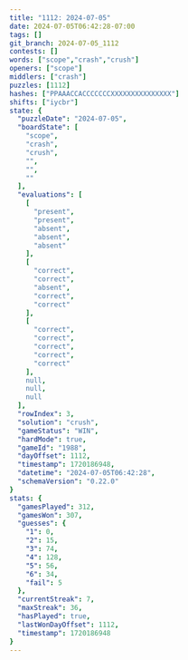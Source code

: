 ```yaml
---
title: "1112: 2024-07-05"
date: 2024-07-05T06:42:28-07:00
tags: []
git_branch: 2024-07-05_1112
contests: []
words: ["scope","crash","crush"]
openers: ["scope"]
middlers: ["crash"]
puzzles: [1112]
hashes: ["PPAAACCACCCCCCCXXXXXXXXXXXXXXX"]
shifts: ["iycbr"]
state: {
  "puzzleDate": "2024-07-05",
  "boardState": [
    "scope",
    "crash",
    "crush",
    "",
    "",
    ""
  ],
  "evaluations": [
    [
      "present",
      "present",
      "absent",
      "absent",
      "absent"
    ],
    [
      "correct",
      "correct",
      "absent",
      "correct",
      "correct"
    ],
    [
      "correct",
      "correct",
      "correct",
      "correct",
      "correct"
    ],
    null,
    null,
    null
  ],
  "rowIndex": 3,
  "solution": "crush",
  "gameStatus": "WIN",
  "hardMode": true,
  "gameId": "1988",
  "dayOffset": 1112,
  "timestamp": 1720186948,
  "datetime": "2024-07-05T06:42:28",
  "schemaVersion": "0.22.0"
}
stats: {
  "gamesPlayed": 312,
  "gamesWon": 307,
  "guesses": {
    "1": 0,
    "2": 15,
    "3": 74,
    "4": 128,
    "5": 56,
    "6": 34,
    "fail": 5
  },
  "currentStreak": 7,
  "maxStreak": 36,
  "hasPlayed": true,
  "lastWonDayOffset": 1112,
  "timestamp": 1720186948
}
---
```

<!-- more -->
